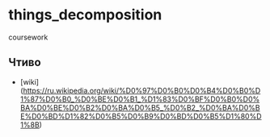 # things_decomposition
coursework

## Чтиво
- [wiki] (https://ru.wikipedia.org/wiki/%D0%97%D0%B0%D0%B4%D0%B0%D1%87%D0%B0_%D0%BE%D0%B1_%D1%83%D0%BF%D0%B0%D0%BA%D0%BE%D0%B2%D0%BA%D0%B5_%D0%B2_%D0%BA%D0%BE%D0%BD%D1%82%D0%B5%D0%B9%D0%BD%D0%B5%D1%80%D1%8B)

